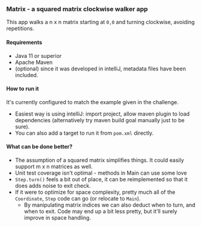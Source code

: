 ### Matrix - a squared matrix clockwise walker app

This app walks a n x n matrix starting at `0,0` and turning clockwise, avoiding repetitions.

#### Requirements

- Java 11 or superior
- Apache Maven
- (optional) since it was developed in intelliJ, metadata files have been included.

#### How to run it

It's currently configured to match the example given in the challenge.

- Easiest way is using intelliJ: import project, allow maven plugin to load dependencies (alternatively try maven build goal manually just to be sure).
- You can also add a target to run it from `pom.xml` directly.

#### What can be done better?

- The assumption of a squared matrix simplifies things. It could easily support m x n matrices as well.
- Unit test coverage isn't optimal - methods in Main can use some love
- `Step.turn()` feels a bit out of place, it can be reimplemented so that it does adds noise to exit check.
- If it were to optimize for space complexity, pretty much all of the `Coordinate`, `Step` code can go (or relocate to `Main`). 
  - By manipulating matrix indices we can also deduct when to turn, and when to exit. Code may end up a bit less pretty, but it'll surely improve in space handling. 
